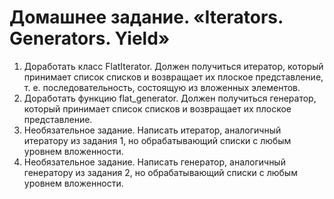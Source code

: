 # Домашнее задание. «Iterators. Generators. Yield»

1. Доработать класс FlatIterator. Должен получиться итератор, который принимает список списков и возвращает их плоское
   представление, т. е. последовательность, состоящую из вложенных элементов.
2. Доработать функцию flat_generator. Должен получиться генератор, который принимает список списков и возвращает их
   плоское представление.
3. Необязательное задание. Написать итератор, аналогичный итератору из задания 1, но обрабатывающий списки с любым
   уровнем вложенности.
4. Необязательное задание. Написать генератор, аналогичный генератору из задания 2, но обрабатывающий списки с любым
   уровнем вложенности.